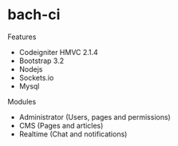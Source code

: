 bach-ci
=======

Features

- Codeigniter HMVC 2.1.4 
- Bootstrap 3.2
- Nodejs
- Sockets.io
- Mysql

Modules

- Administrator (Users, pages and permissions)
- CMS (Pages and articles)
- Realtime (Chat and notifications)



